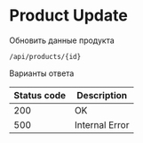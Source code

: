 Product Update
===================

Обновить данные продукта

```shell title="Method <span class='color-method'>PUT</span>"
/api/products/{id}
```

Варианты ответа

| Status code                          | Description    |
|--------------------------------------|----------------|
| <span class='color-200'>200</span>   | OK             |
| <span class='color-error'>500</span> | Internal Error |